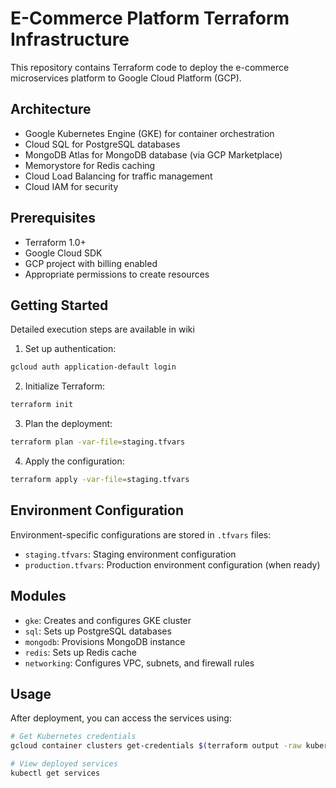 # E-Commerce Platform Terraform Infrastructure

This repository contains Terraform code to deploy the e-commerce microservices platform to Google Cloud Platform (GCP).

## Architecture

- Google Kubernetes Engine (GKE) for container orchestration
- Cloud SQL for PostgreSQL databases
- MongoDB Atlas for MongoDB database (via GCP Marketplace)
- Memorystore for Redis caching
- Cloud Load Balancing for traffic management
- Cloud IAM for security

## Prerequisites

- Terraform 1.0+
- Google Cloud SDK
- GCP project with billing enabled
- Appropriate permissions to create resources

## Getting Started
Detailed execution steps are available in wiki

1. Set up authentication:

```bash
gcloud auth application-default login
```

2. Initialize Terraform:

```bash
terraform init
```

3. Plan the deployment:

```bash
terraform plan -var-file=staging.tfvars
```

4. Apply the configuration:

```bash
terraform apply -var-file=staging.tfvars
```

## Environment Configuration

Environment-specific configurations are stored in `.tfvars` files:

- `staging.tfvars`: Staging environment configuration
- `production.tfvars`: Production environment configuration (when ready)

## Modules

- `gke`: Creates and configures GKE cluster
- `sql`: Sets up PostgreSQL databases
- `mongodb`: Provisions MongoDB instance
- `redis`: Sets up Redis cache
- `networking`: Configures VPC, subnets, and firewall rules

## Usage

After deployment, you can access the services using:

```bash
# Get Kubernetes credentials
gcloud container clusters get-credentials $(terraform output -raw kubernetes_cluster_name) --region $(terraform output -raw region)

# View deployed services
kubectl get services
```
